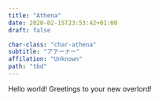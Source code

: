 ```yaml
---
title: "Athena"
date: 2020-02-15T23:53:42+01:00
draft: false

char-class: "char-athena"
subtitle: "アテーナー"
affilation: "Unknown"
path: "tbd"
---
```


Hello world! Greetings to your new overlord!
